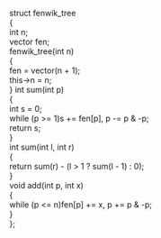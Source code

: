 struct fenwik_tree  
{  
    int n;  
    vector<int> fen;  
    fenwik_tree(int n)  
    {  
       fen = vector<int>(n + 1);  
       this->n = n;  
    }
    int sum(int p)  
    {  
       int s = 0;  
       while (p >= 1)s += fen[p], p -= p & -p;  
       return s;  
    }  
    int sum(int l, int r)  
    {  
       return sum(r) - (l > 1 ? sum(l - 1) : 0);  
    }  
    void add(int p, int x)  
    {  
       while (p <= n)fen[p] += x, p += p & -p;  
    }  
};